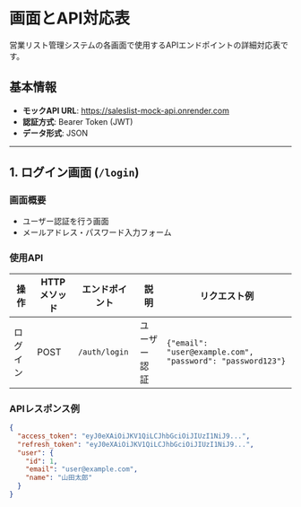 # 画面とAPI対応表

営業リスト管理システムの各画面で使用するAPIエンドポイントの詳細対応表です。

## 基本情報

- **モックAPI URL**: https://saleslist-mock-api.onrender.com
- **認証方式**: Bearer Token (JWT)
- **データ形式**: JSON

---

## 1. ログイン画面 (`/login`)

### 画面概要
- ユーザー認証を行う画面
- メールアドレス・パスワード入力フォーム

### 使用API

| 操作 | HTTP メソッド | エンドポイント | 説明 | リクエスト例 |
|------|---------------|---------------|------|-------------|
| ログイン | POST | `/auth/login` | ユーザー認証 | `{"email": "user@example.com", "password": "password123"}` |

### APIレスポンス例
```json
{
  "access_token": "eyJ0eXAiOiJKV1QiLCJhbGciOiJIUzI1NiJ9...",
  "refresh_token": "eyJ0eXAiOiJKV1QiLCJhbGciOiJIUzI1NiJ9...",
  "user": {
    "id": 1,
    "email": "user@example.com",
    "name": "山田太郎"
  }
}

